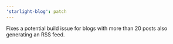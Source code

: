 ```yaml
---
'starlight-blog': patch
---
```


Fixes a potential build issue for blogs with more than 20 posts also generating an RSS feed.
